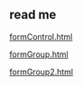 ## read me

[formControl.html](./formControl.html)

[formGroup.html](./formGroup.html)

[formGroup2.html](./formGroup2.html)

